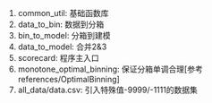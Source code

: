 1. common_util: 基础函数库
2. data_to_bin: 数据到分箱
3. bin_to_model: 分箱到建模
4. data_to_model: 合并2&3
5. scorecard: 程序主入口
6. monotone_optimal_binning: 保证分箱单调合理[参考references/OptimalBinning]
7. all_data/data.csv: 引入特殊值-9999/-1111的数据集
